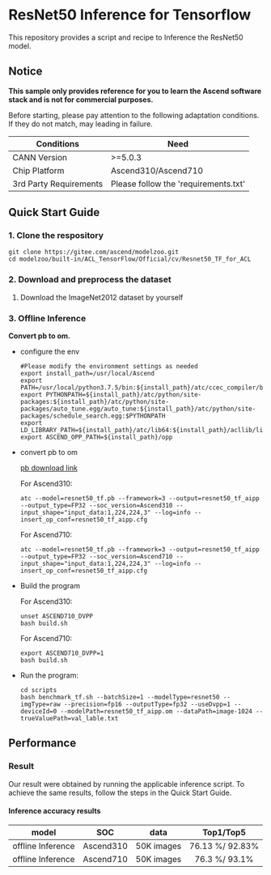 

# ResNet50 Inference for Tensorflow 

This repository provides a script and recipe to Inference the ResNet50 model.

## Notice
**This sample only provides reference for you to learn the Ascend software stack and is not for commercial purposes.**

Before starting, please pay attention to the following adaptation conditions. If they do not match, may leading in failure.

| Conditions | Need |
| --- | --- |
| CANN Version | >=5.0.3 |
| Chip Platform| Ascend310/Ascend710 |
| 3rd Party Requirements| Please follow the 'requirements.txt' |

## Quick Start Guide

### 1. Clone the respository

```shell
git clone https://gitee.com/ascend/modelzoo.git
cd modelzoo/built-in/ACL_TensorFlow/Official/cv/Resnet50_TF_for_ACL
```

### 2. Download and preprocess the dataset

1. Download the ImageNet2012 dataset by yourself

   

### 3. Offline Inference

**Convert pb to om.**

- configure the env

  ```
  #Please modify the environment settings as needed
  export install_path=/usr/local/Ascend
  export PATH=/usr/local/python3.7.5/bin:${install_path}/atc/ccec_compiler/bin:${install_path}/atc/bin:$PATH
  export PYTHONPATH=${install_path}/atc/python/site-packages:${install_path}/atc/python/site-packages/auto_tune.egg/auto_tune:${install_path}/atc/python/site-packages/schedule_search.egg:$PYTHONPATH
  export LD_LIBRARY_PATH=${install_path}/atc/lib64:${install_path}/acllib/lib64:$LD_LIBRARY_PATH
  export ASCEND_OPP_PATH=${install_path}/opp
  ```

- convert pb to om

  [pb download link](https://modelzoo-train-atc.obs.cn-north-4.myhuaweicloud.com/003_Atc_Models/modelzoo/Official/cv/Resnet50_for_ACL.zip)

  For Ascend310:
  ```
  atc --model=resnet50_tf.pb --framework=3 --output=resnet50_tf_aipp --output_type=FP32 --soc_version=Ascend310 --input_shape="input_data:1,224,224,3" --log=info --insert_op_conf=resnet50_tf_aipp.cfg
  ```
  For Ascend710:
  ```
  atc --model=resnet50_tf.pb --framework=3 --output=resnet50_tf_aipp --output_type=FP32 --soc_version=Ascend710 --input_shape="input_data:1,224,224,3" --log=info --insert_op_conf=resnet50_tf_aipp.cfg
  ```

- Build the program

  For Ascend310:
  ```
  unset ASCEND710_DVPP
  bash build.sh
  ```
  For Ascend710:
  ```
  export ASCEND710_DVPP=1
  bash build.sh
  ```

- Run the program:

  ```
  cd scripts
  bash benchmark_tf.sh --batchSize=1 --modelType=resnet50 --imgType=raw --precision=fp16 --outputType=fp32 --useDvpp=1 --deviceId=0 --modelPath=resnet50_tf_aipp.om --dataPath=image-1024 --trueValuePath=val_lable.txt
  ```



## Performance

### Result

Our result were obtained by running the applicable inference script. To achieve the same results, follow the steps in the Quick Start Guide.

#### Inference accuracy results

|       model     |  SOC  | **data**  |    Top1/Top5    |
| :---------------:|:-------:|:-------: | :-------------: |
| offline Inference| Ascend310     | 50K images | 76.13 %/ 92.83% |
| offline Inference| Ascend710     | 50K images | 76.3 %/ 93.1% |
